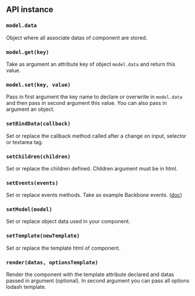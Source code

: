 ## API instance
### `model.data`
Object where all associate datas of component are stored.

### `model.get(key)`
Take as argument an attribute key of object `model.data` and return this value.

### `model.set(key, value)`
Pass in first argument the key name to declare or overwrite in `model.data` and then pass in second argument this value.
You can also pass in argument an object.

### `setBindData(callback)`
Set or replace the callback method called after a change on input, selector or textarea tag.

### `setChildren(children)`
Set or replace the children defined. Children argument must be in html.

### `setEvents(events)`
Set or replace events methods. Take as example Backbone events. ([doc](http://backbonejs.org/#View-events))

### `setModel(model)`
Set or replace object data used in your component.

### `setTemplate(newTemplate)`
Set or replace the template html of component.

### `render(datas, optionsTemplate)`
Render the component with the template attribute declared and datas passed in argument (optional). In second argument you can pass all options lodash template.
